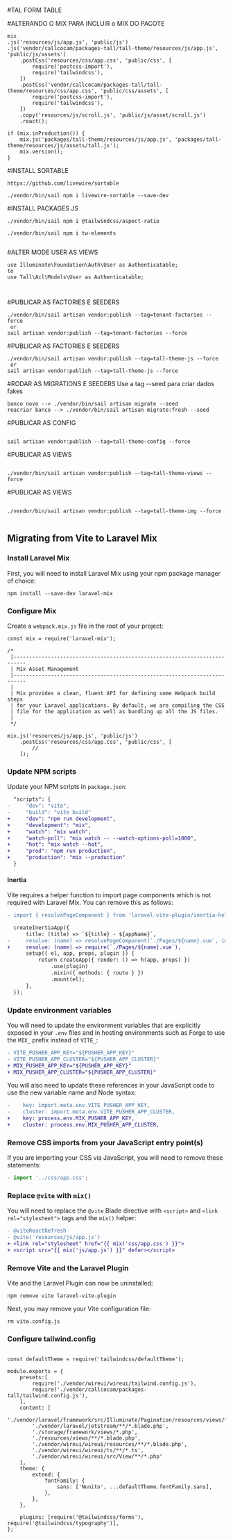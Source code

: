 #TAL FORM TABLE

#ALTERANDO O MIX PARA INCLUIR o MIX DO PACOTE
```
mix
.js('resources/js/app.js', 'public/js')
.js('vendor/callcocam/packages-tall/tall-theme/resources/js/app.js', 'public/js/assets')
    .postCss('resources/css/app.css', 'public/css', [
        require('postcss-import'),
        require('tailwindcss'),
    ])
    .postCss('vendor/callcocam/packages-tall/tall-theme/resources/css/app.css', 'public/css/assets', [
        require('postcss-import'),
        require('tailwindcss'),
    ])
    .copy('resources/js/scroll.js', 'public/js/asset/scroll.js')
    .react();

if (mix.inProduction()) {
    mix.js('packages/tall-theme/resources/js/app.js', 'packages/tall-theme/resources/js/assets/tall.js');
    mix.version();
}

```

#INSTALL SORTABLE 

```
https://github.com/livewire/sortable

./vendor/bin/sail npm i livewire-sortable --save-dev

```

#INSTALL PACKAGES JS 

```
./vendor/bin/sail npm i @tailwindcss/aspect-ratio

./vendor/bin/sail npm i tw-elements


```
#ALTER MODE USER  AS VIEWS

```
use Illuminate\Foundation\Auth\User as Authenticatable;
to
use Tall\Acl\Models\User as Authenticatable;



```

#PUBLICAR AS FACTORIES E SEEDERS

```
./vendor/bin/sail artisan vendor:publish --tag=tenant-factories --force
 or 
sail artisan vendor:publish --tag=tenant-factories --force

```

#PUBLICAR AS FACTORIES E SEEDERS

```
./vendor/bin/sail artisan vendor:publish --tag=tall-theme-js --force
 or 
sail artisan vendor:publish --tag=tall-theme-js --force

```

#RODAR AS MIGRATIONS E SEEDERS
Use a tag --seed para criar dados fakes
```
banco novo --> ./vendor/bin/sail artisan migrate --seed
reacriar banco --> ./vendor/bin/sail artisan migrate:fresh --seed

```

#PUBLICAR AS CONFIG

```

sail artisan vendor:publish --tag=tall-theme-config --force

```

#PUBLICAR AS VIEWS

```

./vendor/bin/sail artisan vendor:publish --tag=tall-theme-views --force

```

#PUBLICAR AS VIEWS

```

./vendor/bin/sail artisan vendor:publish --tag=tall-theme-img --force


```

## Migrating from Vite to Laravel Mix

### Install Laravel Mix

First, you will need to install Laravel Mix using your npm package manager of choice:

```shell
npm install --save-dev laravel-mix
```

### Configure Mix

Create a `webpack.mix.js` file in the root of your project:

```
const mix = require('laravel-mix');

/*
 |--------------------------------------------------------------------------
 | Mix Asset Management
 |--------------------------------------------------------------------------
 |
 | Mix provides a clean, fluent API for defining some Webpack build steps
 | for your Laravel applications. By default, we are compiling the CSS
 | file for the application as well as bundling up all the JS files.
 |
 */

mix.js('resources/js/app.js', 'public/js')
    .postCss('resources/css/app.css', 'public/css', [
        //
    ]);
```

### Update NPM scripts

Update your NPM scripts in `package.json`:

```diff
  "scripts": {
-     "dev": "vite",
-     "build": "vite build"
+     "dev": "npm run development",
+     "development": "mix",
+     "watch": "mix watch",
+     "watch-poll": "mix watch -- --watch-options-poll=1000",
+     "hot": "mix watch --hot",
+     "prod": "npm run production",
+     "production": "mix --production"
  }
```

#### Inertia

Vite requires a helper function to import page components which is not required with Laravel Mix. You can remove this as follows:

```diff
- import { resolvePageComponent } from 'laravel-vite-plugin/inertia-helpers';

  createInertiaApp({
      title: (title) => `${title} - ${appName}`,
-     resolve: (name) => resolvePageComponent(`./Pages/${name}.vue`, import.meta.glob('./Pages/**/*.vue')),
+     resolve: (name) => require(`./Pages/${name}.vue`),
      setup({ el, app, props, plugin }) {
          return createApp({ render: () => h(app, props) })
              .use(plugin)
              .mixin({ methods: { route } })
              .mount(el);
      },
  });
```

### Update environment variables

You will need to update the environment variables that are explicitly exposed in your `.env` files and in hosting environments such as Forge to use the `MIX_` prefix instead of `VITE_`:

```diff
- VITE_PUSHER_APP_KEY="${PUSHER_APP_KEY}"
- VITE_PUSHER_APP_CLUSTER="${PUSHER_APP_CLUSTER}"
+ MIX_PUSHER_APP_KEY="${PUSHER_APP_KEY}"
+ MIX_PUSHER_APP_CLUSTER="${PUSHER_APP_CLUSTER}"
```

You will also need to update these references in your JavaScript code to use the new variable name and Node syntax:

```diff
-    key: import.meta.env.VITE_PUSHER_APP_KEY,
-    cluster: import.meta.env.VITE_PUSHER_APP_CLUSTER,
+    key: process.env.MIX_PUSHER_APP_KEY,
+    cluster: process.env.MIX_PUSHER_APP_CLUSTER,
```

### Remove CSS imports from your JavaScript entry point(s)

If you are importing your CSS via JavaScript, you will need to remove these statements:

```js
- import '../css/app.css';
```

### Replace `@vite` with `mix()`

You will need to replace the `@vite` Blade directive with `<script>` and `<link rel="stylesheet">` tags and the `mix()` helper:

```diff
- @viteReactRefresh
- @vite('resources/js/app.js')
+ <link rel="stylesheet" href="{{ mix('css/app.css') }}">
+ <script src="{{ mix('js/app.js') }}" defer></script>
```

### Remove Vite and the Laravel Plugin

Vite and the Laravel Plugin can now be uninstalled:

```shell
npm remove vite laravel-vite-plugin
```

Next, you may remove your Vite configuration file:

```shell
rm vite.config.js
```


### Configure tailwind.config

```shell

const defaultTheme = require('tailwindcss/defaultTheme');

module.exports = {
    presets:[
        require('./vendor/wireui/wireui/tailwind.config.js'),
        require('./vendor/callcocam/packages-tall/tailwind.config.js'),
    ],
    content: [
        './vendor/laravel/framework/src/Illuminate/Pagination/resources/views/*.blade.php',
        './vendor/laravel/jetstream/**/*.blade.php',
        './storage/framework/views/*.php',
        './resources/views/**/*.blade.php',
        './vendor/wireui/wireui/resources/**/*.blade.php',
        './vendor/wireui/wireui/ts/**/*.ts',
        './vendor/wireui/wireui/src/View/**/*.php'
    ],
    theme: {
        extend: {
            fontFamily: {
                sans: ['Nunito', ...defaultTheme.fontFamily.sans],
            },
        },
    },

    plugins: [require('@tailwindcss/forms'), require('@tailwindcss/typography')],
};

```